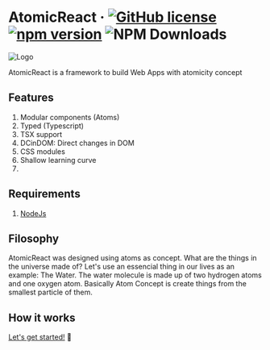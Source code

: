 # AtomicReact  &middot; [![GitHub license](https://img.shields.io/badge/license-MIT-blue.svg)](https://github.com/AtomicReact/AtomicReact/blob/master/LICENSE) [![npm version](https://img.shields.io/npm/v/atomicreact.svg?style=flat)](https://www.npmjs.com/package/atomicreact) ![NPM Downloads](https://img.shields.io/npm/dt/atomicreact.svg)

![Logo](/assets/logo.svg?)

AtomicReact is a framework to build Web Apps with atomicity concept

## Features

1. Modular components (Atoms)
2. Typed (Typescript)
3. TSX support
4. DCinDOM: Direct changes in DOM
5. CSS modules
6. Shallow learning curve
7. 


## Requirements
1. [NodeJs](https://nodejs.org)

## Filosophy
AtomicReact was designed using atoms as concept. What are the things in the universe made of?
Let's use an essencial thing in our lives as an example: The Water. The water molecule is made up of two hydrogen atoms and one oxygen atom.
Basically Atom Concept is create things from the smallest particle of them.



## How it works


[Let's get started!](getStarted?id=installation) 🚀
